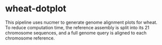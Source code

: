 # wheat-dotplot
This pipeline uses nucmer to generate genome alignment plots for wheat. To reduce computation time, the reference assembly is split into its 21 chromosome sequences, and a full genome query is aligned to each chromosome reference.
